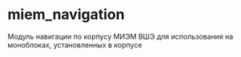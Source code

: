 # miem_navigation
Модуль навигации по корпусу МИЭМ ВШЭ для использования на моноблоках, установленных в корпусе
